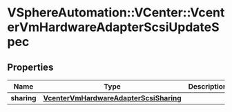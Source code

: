 # VSphereAutomation::VCenter::VcenterVmHardwareAdapterScsiUpdateSpec

## Properties
Name | Type | Description | Notes
------------ | ------------- | ------------- | -------------
**sharing** | [**VcenterVmHardwareAdapterScsiSharing**](VcenterVmHardwareAdapterScsiSharing.md) |  | [optional] 


